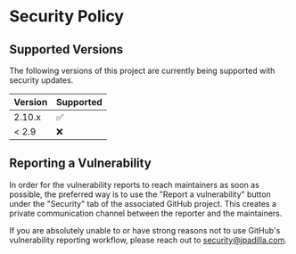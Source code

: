 # Security Policy

## Supported Versions

The following versions of this project are currently being supported with security updates.

| Version  | Supported          |
| -------  | ------------------ |
| 2.10.x   | :white_check_mark: |
| < 2.9    | :x:                |

## Reporting a Vulnerability
In order for the vulnerability reports to reach maintainers as soon as possible, the preferred way is to use the "Report a vulnerability" button under the "Security" tab of the associated GitHub project. This creates a private communication channel between the reporter and the maintainers.

If you are absolutely unable to or have strong reasons not to use GitHub's vulnerability reporting workflow, please reach out to [security@jpadilla.com](mailto:security@jpadilla.com).
